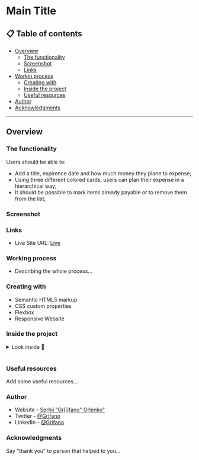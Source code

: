 # Main Title

## 📋 Table of contents

- [Overview](#-overview)
  - [The functionality](#-the-functionality)
  - [Screenshot](#-screenshot)
  - [Links](#-links)
- [Workin process](#-working-process)
  - [Creating with](#-creating-with)
  - [Inside the project](#-inside-the-project)
  - [Useful resources](#-useful-resources)
- [Author](#-author)
- [Acknowledgments](#-acknowledgments)
----
## Overview

### The functionality
Users should be able to:

- Add a title, expirence date and how much money they plane to expense;
- Using three different colored cards, users can plan their expense in a hierarchical way;
- It should be possible to mark items already payable or to remove them from the list;

### Screenshot
[](./public/img/Screenshot--GitHub.jpg)

### Links
- Live Site URL: [Live]()

### Working process
- Describing the whole process...

### Creating with
- Semantic HTML5 markup
- CSS custom properties
- Flexbox
- Responsive Website

### Inside the project
<details>
  <summary markdown="span">Look inside 👀</summary>

```html
<div class="cards__column card card--sedans">
  <div class="card__icon"><img src="images/icon-sedans.svg" alt="Car icon"></div>
  <h2 class="card__title">Sedans</h2>
  <p class="card__text">
    Choose a sedan for its affordability and excellent fuel economy. Ideal for cruising in the city
    or on your next road trip.
  </p>
  <a href="#" class="card__button card__button--text-gold">Learn More</a>
</div>
```

Short describing the code block...
```css
.card__text {
	flex: 1 0 100%;
}
```
Short describing the code block...
```js
const proudOfThisFunc = () => {
  console.log('🎉')
}
```
</details>  
<br>

### Useful resources
  Add some useful resources...

### Author
- Website - [Serhii "Gr[i]fano" Orlenko"](https://grifano.webflow.io/)
- Twitter - [@Grifano](https://twitter.com/OrlenkoSerhii)
- LinkedIn - [@Grifano](https://www.linkedin.com/in/serhii-orlenko-44aaa4a3/)

### Acknowledgments
Say "thank you" to person that helped to you...